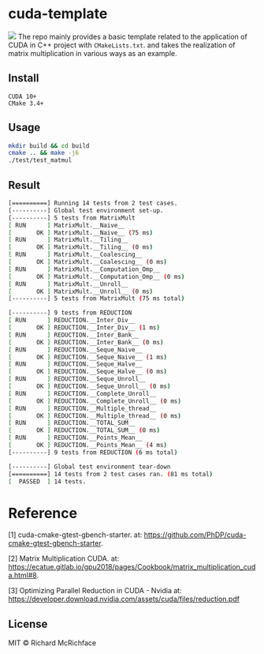 # cuda-template
![](doc/jpgs/cover.jpgs)
The repo mainly provides a basic template related to the application of CUDA in C++ project with `CMakeLists.txt`. 
and takes the realization of matrix multiplication in various ways as an example.

## Install

```
CUDA 10+
CMake 3.4+
```

## Usage

```bash
mkdir build && cd build
cmake .. && make -j6
./test/test_matmul 
```

## Result

```bash
[==========] Running 14 tests from 2 test cases.
[----------] Global test environment set-up.
[----------] 5 tests from MatrixMult
[ RUN      ] MatrixMult.__Naive__
[       OK ] MatrixMult.__Naive__ (75 ms)
[ RUN      ] MatrixMult.__Tiling__
[       OK ] MatrixMult.__Tiling__ (0 ms)
[ RUN      ] MatrixMult.__Coalescing__
[       OK ] MatrixMult.__Coalescing__ (0 ms)
[ RUN      ] MatrixMult.__Computation_Omp__
[       OK ] MatrixMult.__Computation_Omp__ (0 ms)
[ RUN      ] MatrixMult.__Unroll__
[       OK ] MatrixMult.__Unroll__ (0 ms)
[----------] 5 tests from MatrixMult (75 ms total)

[----------] 9 tests from REDUCTION
[ RUN      ] REDUCTION.__Inter_Div__
[       OK ] REDUCTION.__Inter_Div__ (1 ms)
[ RUN      ] REDUCTION.__Inter_Bank__
[       OK ] REDUCTION.__Inter_Bank__ (0 ms)
[ RUN      ] REDUCTION.__Seque_Naive__
[       OK ] REDUCTION.__Seque_Naive__ (1 ms)
[ RUN      ] REDUCTION.__Seque_Halve__
[       OK ] REDUCTION.__Seque_Halve__ (0 ms)
[ RUN      ] REDUCTION.__Seque_Unroll__
[       OK ] REDUCTION.__Seque_Unroll__ (0 ms)
[ RUN      ] REDUCTION.__Complete_Unroll__
[       OK ] REDUCTION.__Complete_Unroll__ (0 ms)
[ RUN      ] REDUCTION.__Multiple_thread__
[       OK ] REDUCTION.__Multiple_thread__ (0 ms)
[ RUN      ] REDUCTION.__TOTAL_SUM__
[       OK ] REDUCTION.__TOTAL_SUM__ (0 ms)
[ RUN      ] REDUCTION.__Points_Mean__
[       OK ] REDUCTION.__Points_Mean__ (4 ms)
[----------] 9 tests from REDUCTION (6 ms total)

[----------] Global test environment tear-down
[==========] 14 tests from 2 test cases ran. (81 ms total)
[  PASSED  ] 14 tests.
```

# Reference
[1] cuda-cmake-gtest-gbench-starter. 
at: https://github.com/PhDP/cuda-cmake-gtest-gbench-starter.

[2] Matrix Multiplication CUDA. 
at: https://ecatue.gitlab.io/gpu2018/pages/Cookbook/matrix_multiplication_cuda.html#8.

[3] Optimizing Parallel Reduction in CUDA - Nvidia
at: https://developer.download.nvidia.com/assets/cuda/files/reduction.pdf
## License

MIT © Richard McRichface
